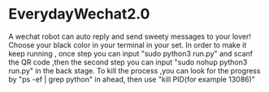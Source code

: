 # EverydayWechat2.0
A wechat robot can auto reply and send sweety messages to your lover! Choose your black color in your terminal in your set. In order to make it keep running , once step you can input "sudo python3 run.py" and scanf the QR code ,then the second step you can input "sudo nohup python3 run.py" in the back stage. To kill the process ,you can look for the progress by "ps -ef | grep python" in ahead, then use "kill PID(for example 13086)"
